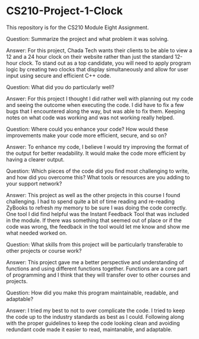 # CS210-Project-1-Clock
This repository is for the CS210 Module Eight Assignment.

Question: Summarize the project and what problem it was solving.

Answer: For this project, Chada Tech wants their clients to be able to view a 12 and a 24 hour clock on their website rather than just the standard 12-hour clock. To stand out as a top candidate, you will need to apply program logic by creating two clocks that display simultaneously and allow for user input using secure and efficient C++ code.

Question: What did you do particularly well?

Answer: For this project I thought I did rather well with planning out my code and seeing the outcome when executing the code. I did have to fix a few bugs that I encountered along the way, but was able to fix them. Keeping notes on what code was working and was not working really helped.

Question: Where could you enhance your code? How would these improvements make your code more efficient, secure, and so on?

Answer: To enhance my code, I believe I would try improving the format of the output for better readability. It would make the code more efficient by having a clearer output.

Question: Which pieces of the code did you find most challenging to write, and how did you overcome this? What tools or resources are you adding to your support network?

Answer: This project as well as the other projects in this course I found challenging. I had to spend quite a bit of time reading and re-reading ZyBooks to refresh my memory to be sure I was doing the code correctly. One tool I did find helpful was the Instant Feedback Tool that was included in the module. If there was something that seemed out of place or if the code was wrong, the feedback in the tool would let me know and show me what needed worked on. 

Question: What skills from this project will be particularly transferable to other projects or course work?

Answer: This project gave me a better perspective and understanding of functions and using different functions together. Functions are a core part of programming and I think that they will transfer over to other courses and projects.

Question: How did you make this program maintainable, readable, and adaptable?

Answer: I tried my best to not to over complicate the code. I tried to keep the code up to the industry standards as best as I could. Following along with the proper guidelines to keep the code looking clean and avoiding redundant code made it easier to read, maintanable, and adaptable.
